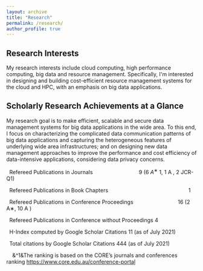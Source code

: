 ```yaml
---
layout: archive
title: "Research"
permalink: /research/
author_profile: true
---
```


Research Interests
----------

My research interests include cloud computing, high performance computing, big data and resource management. Specifically, I'm interested in designing and building cost-efficient resource management systems for the cloud and HPC, with an emphasis on big data applications.

Scholarly Research Achievements at a Glance
---

My research goal is to make efficient, scalable and secure data management systems for big data applications
in the wide area. To this end, I focus on characterizing the complicated data communication patterns of big
data applications and capturing the heterogeneous features of underlying wide area infrastructures; and on
designing new data management approaches to improve the performance and cost efficiency of data-intensive
applications, considering data privacy concerns.

&nbsp; Refereed Publications in Journals   &nbsp;&nbsp;&nbsp;&nbsp;&nbsp;&nbsp;&nbsp;&nbsp;&nbsp;&nbsp;&nbsp;&nbsp;&nbsp;&nbsp;&nbsp;&nbsp;&nbsp;&nbsp;&nbsp;&nbsp;&nbsp;&nbsp;&nbsp;&nbsp;&nbsp;&nbsp;&nbsp;&nbsp;&nbsp; 9 (6 $A^∗$ 1, 1 A , 2 JCR-Q1)

&nbsp; Refereed Publications in Book Chapters  &nbsp;&nbsp;&nbsp;&nbsp;&nbsp;&nbsp;&nbsp;&nbsp;&nbsp;&nbsp;&nbsp;&nbsp;&nbsp;&nbsp;&nbsp;&nbsp;&nbsp;&nbsp;&nbsp;&nbsp;&nbsp;&nbsp;&nbsp;&nbsp;&nbsp;&nbsp;&nbsp;&nbsp;&nbsp;&nbsp;&nbsp;&nbsp;&nbsp;&nbsp;&nbsp;&nbsp;&nbsp;&nbsp;&nbsp;&nbsp;&nbsp;&nbsp;&nbsp;&nbsp;&nbsp;&nbsp;&nbsp;&nbsp;&nbsp;&nbsp;&nbsp;&nbsp; 1

&nbsp; Refereed Publications in Conference Proceedings &nbsp;&nbsp;&nbsp;&nbsp;&nbsp;&nbsp;&nbsp;&nbsp;&nbsp;&nbsp;&nbsp;&nbsp;&nbsp;&nbsp;&nbsp;&nbsp;&nbsp;&nbsp;&nbsp;&nbsp;&nbsp;&nbsp;&nbsp;&nbsp;&nbsp;&nbsp;&nbsp;&nbsp; 16 (2 A∗, 10 A )

&nbsp; Refereed Publications in Conference without Proceedings                                   4

&nbsp; H-Index computed by Google Scholar Citations                           11 (as of July 2021)

&nbsp; Total citations by Google Scholar Citations                           444 (as of July 2021)

&nbsp; &nbsp; &^1&The ranking is based on the CORE’s journals and conferences ranking https://www.core.edu.au/conference-portal
